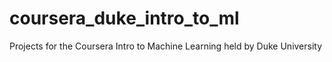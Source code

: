 # coursera_duke_intro_to_ml
Projects for the Coursera Intro to Machine Learning held by Duke University
